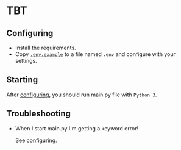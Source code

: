 # TBT

## Configuring
- Install the requirements.
- Copy [`.env.example`](.env.example) to a file named `.env` and configure with your settings.

## Starting
After [configuring](#configuring), you should run main.py file with `Python 3`.

## Troubleshooting
- When I start main.py I'm getting a keyword error!

  See [configuring](#configuring).
